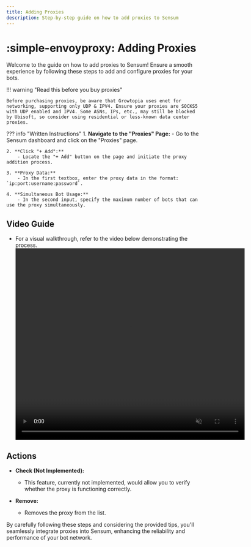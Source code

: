 ```yaml
---
title: Adding Proxies
description: Step-by-step guide on how to add proxies to Sensum
---
```


# :simple-envoyproxy: Adding Proxies

Welcome to the guide on how to add proxies to Sensum! Ensure a smooth experience by following these steps to add and configure proxies for your bots.

!!! warning "Read this before you buy proxies"

    Before purchasing proxies, be aware that Growtopia uses enet for networking, supporting only UDP & IPV4. Ensure your proxies are SOCKS5 with UDP enabled and IPV4. Some ASNs, IPs, etc., may still be blocked by Ubisoft, so consider using residential or less-known data center proxies.

??? info "Written Instructions"
    1. **Navigate to the "Proxies" Page:**
        - Go to the Sensum dashboard and click on the "Proxies" page.

    2. **Click "+ Add":**
        - Locate the "+ Add" button on the page and initiate the proxy addition process.

    3. **Proxy Data:**
        - In the first textbox, enter the proxy data in the format: `ip:port:username:password`.

    4. **Simultaneous Bot Usage:**
        - In the second input, specify the maximum number of bots that can use the proxy simultaneously.


## Video Guide
- For a visual walkthrough, refer to the video below demonstrating the process.
    <center>
        <video src="/assets/videos/add-proxy.mp4" controls muted width="600" height="500"></video>
    </center>

## Actions
- **Check (Not Implemented):**
    - This feature, currently not implemented, would allow you to verify whether the proxy is functioning correctly.

- **Remove:**
    - Removes the proxy from the list.

By carefully following these steps and considering the provided tips, you'll seamlessly integrate proxies into Sensum, enhancing the reliability and performance of your bot network.

